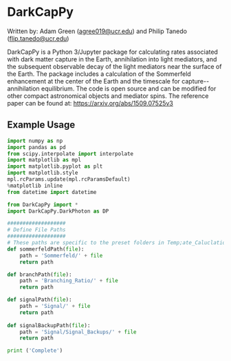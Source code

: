 # DarkCapPy

Written by: Adam Green (agree019@ucr.edu) and Philip Tanedo (flip.tanedo@ucr.edu)

DarkCapPy is a Python 3/Jupyter package for calculating rates associated with dark matter capture in the Earth, annihilation into light mediators, and the subsequent observable decay of the light mediators near the surface of the Earth. The package includes a calculation of the Sommerfeld enhancement at the center of the Earth and the timescale for capture--annihilation equilibrium. The code is open source and can be modified for other compact astronomical objects and mediator spins. The reference paper can be found at: https://arxiv.org/abs/1509.07525v3

## Example Usage

```python
import numpy as np
import pandas as pd
from scipy.interpolate import interpolate
import matplotlib as mpl
import matplotlib.pyplot as plt
import matplotlib.style
mpl.rcParams.update(mpl.rcParamsDefault)
%matplotlib inline
from datetime import datetime

from DarkCapPy import *
import DarkCapPy.DarkPhoton as DP

###################
# Define File Paths
###################
# These paths are specific to the preset folders in Temp;ate_Caluclation
def sommerfeldPath(file):
    path = 'Sommerfeld/' + file
    return path

def branchPath(file):
    path = 'Branching_Ratio/' + file
    return path

def signalPath(file):
    path = 'Signal/' + file
    return path
    
def signalBackupPath(file):
    path = 'Signal/Signal_Backups/' + file
    return path

print ('Complete')
```
